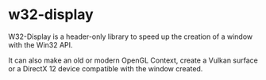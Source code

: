 # w32-display

W32-Display is a header-only library to speed up the creation of a window with the Win32 API.

It can also make an old or modern OpenGL Context, create a Vulkan surface or a DirectX 12 device
compatible with the window created.